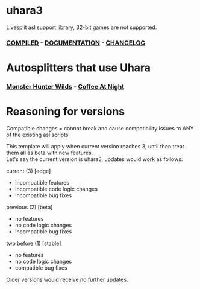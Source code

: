 # uhara3
Livesplit asl support library, 32-bit games are not supported.

### [COMPILED](https://github.com/ru-mii/uhara/tree/main/bin) - [DOCUMENTATION](https://github.com/ru-mii/uhara/tree/main/doc) - [CHANGELOG](https://github.com/ru-mii/uhara/blob/main/clog/README.md)

# Autosplitters that use Uhara
### [Monster Hunter Wilds](https://raw.githubusercontent.com/TheDementedSalad/Monster-Hunter-Wilds-Autosplitter/refs/heads/main/Monster%20Hunter%20Wilds.asl) - [Coffee At Night](https://raw.githubusercontent.com/ru-mii/AutoSplitters/refs/heads/main/AutoSplitters/Games/Coffee%20At%20Night/CoffeeAtNight.asl)   

# Reasoning for versions
Compatible changes = cannot break and cause compatibility issues to ANY of the existing asl scripts

This template will apply when current version reaches 3, until then treat them all as beta with new features.   
Let's say the current version is uhara3, updates would work as follows:

current (3) [edge]
* incompatible features
* incompatible code logic changes
* incompatible bug fixes

previous (2) [beta]
* no features
* no code logic changes
* incompatible bug fixes

two before (1) [stable]
* no features
* no code logic changes
* compatible bug fixes

Older versions would receive no further updates.
